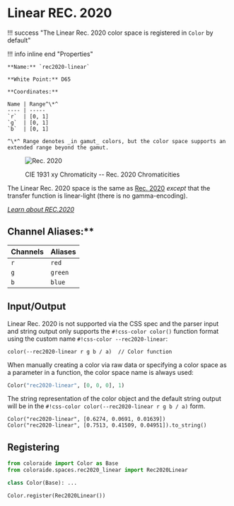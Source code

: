 # Linear REC. 2020

!!! success "The Linear Rec. 2020 color space is registered in `Color` by default"

<div class="info-container" markdown>
!!! info inline end "Properties"

    **Name:** `rec2020-linear`

    **White Point:** D65

    **Coordinates:**

    Name | Range^\*^
    ---- | -----
    `r`  | [0, 1]
    `g`  | [0, 1]
    `b`  | [0, 1]

    ^\*^ Range denotes _in gamut_ colors, but the color space supports an extended range beyond the gamut.

<figure markdown>

![Rec. 2020](../images/rec2020.png)

<figcaption markdown>
CIE 1931 xy Chromaticity -- Rec. 2020 Chromaticities
</figcaption>
</figure>

The Linear Rec. 2020 space is the same as [Rec. 2020](./rec2020.md) *except* that the transfer function is linear-light
(there is no gamma-encoding).

_[Learn about REC.2020](https://en.wikipedia.org/wiki/Rec._2020)_

</div>

## Channel Aliases:**

Channels | Aliases
-------- | -------
`r`      | `red`
`g`      | `green`
`b`      | `blue`

## Input/Output

Linear Rec. 2020 is not supported via the CSS spec and the parser input and string output only supports the
`#!css-color color()` function format using the custom name `#!css-color --rec2020-linear`:

```css-color
color(--rec2020-linear r g b / a)  // Color function
```

When manually creating a color via raw data or specifying a color space as a parameter in a function, the color
space name is always used:

```py
Color("rec2020-linear", [0, 0, 0], 1)
```

The string representation of the color object and the default string output will be in the
`#!css-color color(--rec2020-linear r g b / a)` form.

```playground
Color("rec2020-linear", [0.6274, 0.0691, 0.01639])
Color("rec2020-linear", [0.7513, 0.41509, 0.04951]).to_string()
```

## Registering

```py
from coloraide import Color as Base
from coloraide.spaces.rec2020_linear import Rec2020Linear

class Color(Base): ...

Color.register(Rec2020Linear())
```

